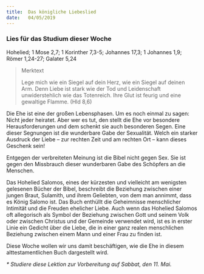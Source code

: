 ```yaml
---
title:  Das königliche Liebeslied
date:   04/05/2019
---
```


### Lies für das Studium dieser Woche

Hohelied; 1 Mose 2,7; 1 Korinther 7,3-5; Johannes 17,3; 1 Johannes 1,9; Römer 1,24-27; Galater 5,24

> <p>Merktext</p>
> Lege mich wie ein Siegel auf dein Herz, wie ein Siegel auf deinen Arm. Denn Liebe ist stark wie der Tod und Leidenschaft unwiderstehlich wie das Totenreich. Ihre Glut ist feurig und eine gewaltige Flamme. (Hld 8,6)


Die Ehe ist eine der großen Lebensphasen. Um es noch einmal zu sagen: Nicht jeder heiratet. Aber wer es tut, den stellt die Ehe vor besondere Herausforderungen und dem schenkt sie auch besonderen Segen. Eine dieser Segnungen ist die wunderbare Gabe der Sexualität. Welch ein starker Ausdruck der Liebe – zur rechten Zeit und am rechten Ort – kann dieses Geschenk sein!

Entgegen der verbreiteten Meinung ist die Bibel nicht gegen Sex. Sie ist gegen den Missbrauch dieser wunderbaren Gabe des Schöpfers an die Menschen.

Das Hohelied Salomos, eines der kürzesten und vielleicht am wenigsten gelesenen Bücher der Bibel, beschreibt die Beziehung zwischen einer jungen Braut, Sulamith, und ihrem Geliebten, von dem man annimmt, dass es König Salomo ist. Das Buch enthüllt die Geheimnisse menschlicher Intimität und die Freuden ehelicher Liebe. Auch wenn das Hohelied Salomos oft allegorisch als Symbol der Beziehung zwischen Gott und seinem Volk oder zwischen Christus und der Gemeinde verwendet wird, ist es in erster Linie ein Gedicht über die Liebe, die in einer ganz realen menschlichen Beziehung zwischen einem Mann und einer Frau zu finden ist.

Diese Woche wollen wir uns damit beschäftigen, wie die Ehe in diesem alttestamentlichen Buch dargestellt wird.

_* Studiere diese Lektion zur Vorbereitung auf Sabbat, den 11. Mai._
